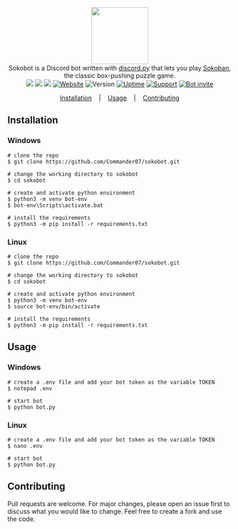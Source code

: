 <p align=center>

  <img height="128px" src="https://user-images.githubusercontent.com/45269106/97458816-5f71f200-193b-11eb-9014-b6f911c24d81.png"/>

  <br>
  <span>Sokobot is a Discord bot written with <a href="https://github.com/Rapptz/discord.py">discord.py</a> that lets you play <a href="https://en.wikipedia.org/wiki/Sokoban">Sokoban</a>, the classic box-pushing puzzle game.</span>
  <br>
  <a target="_blank" href="https://www.python.org/downloads/" title="Python version"><img src="https://img.shields.io/badge/python-%3E=_3.6-green.svg"></a>
  <a target="_blank" href="LICENSE" title="License: MIT"><img src="https://img.shields.io/github/license/commander07/sokobot"></a>
  <a target="_blank" href="https://twitter.com/intent/tweet?text=Sokobot%20is%20a%20Discord%20bot%20written%20with%20discord.py%20that%20lets%20you%20play%20Sokoban,%20the%20classic%20box-pushing%20puzzle%20game.%20&url=https://github.com/Commander07/Sokobot&hashtags=discord" title="Share on Twitter"><img src="https://img.shields.io/twitter/url?style=social&url=https%3A%2F%2Fgithub.com%2FCommander07%2FSokobot"></a>
  <a target="_blank" href="https://sokobot.cf"><img alt="Website" src="https://img.shields.io/website?down_color=red&down_message=DOWN&style=flate&up_color=green&up_message=UP&url=https%3A%2F%2Fsokobot.cf"></a>
  <a target="_blank"><img alt="Version" src="https://img.shields.io/badge/dynamic/json?color=green&label=version&prefix=v&query=version&url=https%3A%2F%2Fraw.githubusercontent.com%2FCommander07%2FSokobot%2Fmain%2Fdata%2Fvalues.json"></a>
  <a target="_blank" href=""><img alt="Uptime" src="https://img.shields.io/uptimerobot/ratio/m786241270-00f6d056a098b2de3035d425?label=bot uptime"></a>
  <a target="_blank" href="https://discord.gg/gNFBk7s"><img alt="Support" src="https://img.shields.io/discord/770377709216858143?label=support"></a>
  <a target="_blank" href="https://discord.com/api/oauth2/authorize?client_id=770376843622088714&permissions=8&scope=bot"><img alt="Bot invite" src="https://img.shields.io/badge/invite-bot-green"></a>

</p>

<p align="center">
  <a href="#installation">Installation</a>
  &nbsp;&nbsp;&nbsp;|&nbsp;&nbsp;&nbsp;
  <a href="#usage">Usage</a>
  &nbsp;&nbsp;&nbsp;|&nbsp;&nbsp;&nbsp;
  <a href="#contributing">Contributing</a>
</p>

## Installation

### Windows

```console
# clone the repo
$ git clone https://github.com/Commander07/sokobot.git

# change the working directory to sokobot
$ cd sokobot

# create and activate python environment
$ python3 -m venv bot-env
$ bot-env\Scripts\activate.bat

# install the requirements
$ python3 -m pip install -r requirements.txt
```

### Linux

```console
# clone the repo
$ git clone https://github.com/Commander07/sokobot.git

# change the working directory to sokobot
$ cd sokobot

# create and activate python environment
$ python3 -m venv bot-env
$ source bot-env/bin/activate

# install the requirements
$ python3 -m pip install -r requirements.txt
```

## Usage

### Windows

```console
# create a .env file and add your bot token as the variable TOKEN
$ notepad .env

# start bot
$ python bot.py
```

### Linux

```console
# create a .env file and add your bot token as the variable TOKEN
$ nano .env

# start bot
$ python bot.py
```

## Contributing

Pull requests are welcome. For major changes, please open an issue first to discuss what you would like to change. Feel free to create a fork and use the code.
